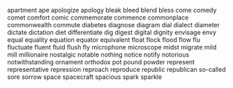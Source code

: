 apartment
ape
apologize
apology
bleak
bleed
blend
bless
come
comedy
comet
comfort
comic
commemorate
commence
commonplace
commonwealth
commute
diabetes
diagnose
diagram
dial
dialect
diameter
dictate
dictation
diet
differentiate
dig
digest
digital
dignity
envisage
envy
equal
equality
equation
equator
equivalent
float
flock
flood
flow
flu
fluctuate
fluent
fluid
flush
fly
microphone
microscope
midst
migrate
mild
mill
millionaire
nostalgic
notable
nothing
notice
notify
notorious
notwithstanding
ornament
orthodox
pot
pound
powder
represent
representative
repression
reproach
reproduce
republic
republican
so-called
sore
sorrow
space
spacecraft
spacious
spark
sparkle
